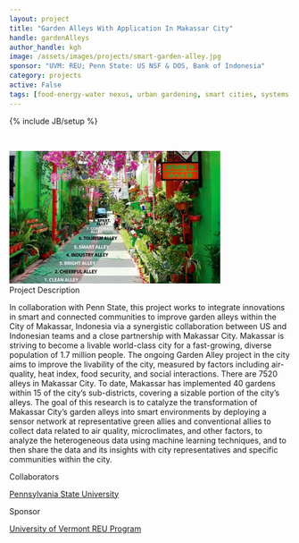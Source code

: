 ```yaml
---
layout: project
title: "Garden Alleys With Application In Makassar City"
handle: gardenAlleys
author_handle: kgh
image: /assets/images/projects/smart-garden-alley.jpg
sponsor: "UVM: REU; Penn State: US NSF & DOS, Bank of Indonesia"
category: projects
active: False
tags: [food-energy-water nexus, urban gardening, smart cities, systems thinking]
---
```

{% include JB/setup %}

&nbsp;

<img src="/assets/images/projects/smart-garden-alley.jpg" alt="Makassar, Indonesia Garden Alleys" style="width:75%;"/>

<div class="bigspacer"></div>
<div class="head">Project Description</div>
<div class="spacer"></div>

In collaboration with Penn State, this project works to integrate innovations in smart and connected communities to improve garden alleys within the City of Makassar, Indonesia via a synergistic collaboration between US and Indonesian teams and a close partnership with Makassar City. Makassar is striving to become a livable world-class city for a fast-growing, diverse population of 1.7 million people. The ongoing Garden Alley project in the city aims to improve the livability of the city, measured by factors including air-quality, heat index, food security, and social interactions. There are 7520 alleys in Makassar City. To date, Makassar has implemented 40 gardens within 15 of the city’s sub-districts, covering a sizable portion of the city’s alleys. The goal of this research is to catalyze the transformation of Makassar City’s garden alleys into smart environments by deploying a sensor network at representative green allies and conventional allies to collect data related to air quality, microclimates, and other factors, to analyze the heterogeneous data using machine learning techniques, and to then share the data and its insights with city representatives and specific communities within the city.

<div class="bigspacer"></div>
<div class="head">Collaborators</div>
<div class="spacer"></div>

[Pennsylvania State University](https://sites.psu.edu/sbslab/research/city/smart-garden-alleys/)

<div class="bigspacer"></div>
<div class="head">Sponsor</div>
<div class="spacer"></div>

[University of Vermont REU Program](https://www.uvm.edu/cems/undergraduate-research)




